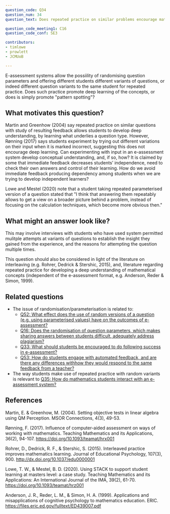 ```yaml
---
question_code: Q34 
question_num: 34 
question_text: Does repeated practice on similar problems encourage mathematics students to discover deep links between items, or simply encourage memorisation and pattern-spotting? 

question_code_meeting1: C16 
question_code_conf: SE3 

contributors: 
- timlowe
- prowlett
- JCMUoB

---
```


E-assessment systems allow the possiility of randomising question parameters and offering different students different variants of questions, or indeed different question variants to the same student for repeated practice. Does such practice promote deep learning of the concepts, or does is simply promote "pattern spotting"?


## What motivates this question?

Martin and Greenhow (2004) say repeated practice on similar questions with study of resulting feedback allows students to develop deep understanding, by learning what underlies a question type. However, Rønning (2017) says students experiment by trying out different variations on their input when it is marked incorrect, suggesting this does not encourage deep learning. Can experimenting with input in an e-assessment system develop conceptual understanding, and, if so, how? It is claimed by some that immediate feedback decreases students’ independence, need to check their own answers and control of their learning. How do we avoid immediate feedback producing dependency among students when we are trying to develop independent learners? 

Lowe and Mestel (2020) note that a student taking repeated parameterised version of a question stated that "I think that answering them repeatably allows to get a view on
a broader picture behind a problem, instead of focusing on the calculation techniques, which become
more obvious then."

## What might an answer look like?

This may involve interviews with students who have used system permitted mulitple attempts at variants of questions to establish the insight they gained from the experience, and the reasons for attempting the question multiple times.

This question should also be considered in light of the literature on interleaving (e.g. Rohrer, Dedrick & Stershic, 2015), and, literature regarding repeated practice for developing a deep understanding of mathematical concepts (independent of the e-assessment format, e.g. Anderson, Reder & Simon, 1999). 

## Related questions

* The issue of randomisation/parameterisation is related to:
  - [Q52: What effect does the use of random versions of a question (e.g. using parameterised values) have on the outcomes of e-assessment?](Q52)
  - [Q16: Does the randomisation of question parameters, which makes sharing answers between students difficult, adequately address plagiarism?](Q16)
  - [Q33: What should students be encouraged to do following success in e-assessment?](Q33)
  - [Q53: How do students engage with automated feedback, and are there any differences withhow they would respond to the same feedback from a teacher?](Q53)
* The way students make use of repeated practice with random variants is relevant to [Q35: How do mathematics students interact with an e-assessment system?](Q35)

## References

Martin, E. & Greenhow, M. (2004). Setting objective tests in linear algebra using QM Perception. MSOR Connections, 4(3), 49-53. 

Rønning, F. (2017). Influence of computer-aided assessment on ways of working with mathematics. Teaching Mathematics and its Applications, 36(2), 94-107. https://doi.org/10.1093/teamat/hrx001

Rohrer, D., Dedrick, R. F., & Stershic, S. (2015). Interleaved practice improves mathematics learning. Journal of Educational Psychology, 107(3), 900. http://dx.doi.org/10.1037/edu0000001

Lowe, T. W., & Mestel, B. D. (2020). Using STACK to support student learning at masters level: a case study. Teaching Mathematics and its Applications: An International Journal of the IMA, 39(2), 61-70. https://doi.org/10.1093/teamat/hrz001

Anderson, J. R., Reder, L. M., & Simon, H. A. (1999). Applications and misapplications of cognitive psychology to mathematics education. ERIC. https://files.eric.ed.gov/fulltext/ED439007.pdf
